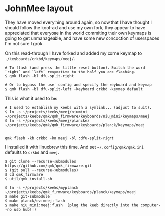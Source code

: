 # JohnMee layout

They have moved everything around again, so now that I have thought I should follow the kool-aid and use
my own fork, they appear to have appreciated that everyone in the world commiting their own keymaps is 
going to get unmanageable, and have some new concoction of userspaces I'm not sure I grok.

On this read-through I have forked and added my corne keymap to `./keyboards/crkbd/keymaps/meej/`.

```buildoutcfg
# To flash (and press the little reset button). Switch the word `right` and `left` respective to the half you are flashing.
$ qmk flash -bl dfu-split-right

# Or to bypass the user config and specify the keyboard and keymap
$ qmk flash -bl dfu-split-left -keyboard crkbd -keymap default
```

This is what it used to be:
```
# I used to establish my keebs with a symlink... (adjust to suit).
$ ln -s ~/projects/keebs/meej/niumini ~/projects/keebs/qmk/qmk_firmware/keyboards/niu_mini/keymaps/meej
$ ln -s ~/projects/keebs/meej/planckez ~/projects/keebs/qmk/qmk_firmware/keyboards/planck/keymaps/meej


qmk flash -kb crkbd -km meej -bl :dfu-split-right
```

I installed it with linuxbrew this time.
And set `~/.config/qmk/qmk.ini` defaults to `crkbd` and `meej`.

```
$ git clone --recurse-submodules https://github.com/qmk/qmk_firmware.git
$ (git pull --recurse-submodules)   
$ cd qmk_firmware
$ util/qmk_install.sh

$ ln -s ~/projects/keebs/myplanck ~/projects/keebs/qmk_firmware/keyboards/planck/keymaps/meej
$ make git-submodule
$ make planck/ez:meej:flash
$ make niu_mini:meej:flash  (plug the keeb directly into the computer--no usb hub!!)
```
